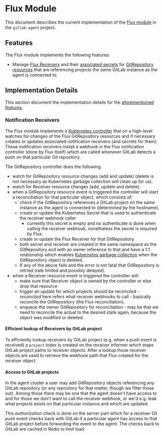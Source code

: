 # Flux Module

This document describes the current implementation of the [Flux module](internal/module/flux)
in the `gitlab-agent` project.

## Features

The Flux module implements the following features:

- Manage [Flux Receivers](https://fluxcd.io/flux/components/notification/receiver/) and their [associated secrets](https://fluxcd.io/flux/components/notification/receiver/#secret-reference) for [GitRepository resources](https://fluxcd.io/flux/components/source/gitrepositories/) that are referencing projects the same GitLab instance as the agent is connected to.

## Implementation Details

This section document the implementation details for the [aforementioned features](#features).

### Notification Receivers

The Flux module implements a [Kubernetes controller](https://kubernetes.io/docs/concepts/architecture/controller/)
that on a high-level watches for changes of the Flux GitRepository resources and if necessary
creates or updates associated notification receivers (and secrets for them). These notification receivers
install a webhook in the Flux notification controller (done by Flux itself) which are called whenever
GitLab detects a push on that particular Git repository.

The GitRepository controller does the following:

- watch for GitRepository resource changes (add and update) (delete is not necessary as Kubernetes garbage collection will clean up for us).
- watch for Receiver resource changes (add, update and delete).
- when a GitRepository resource event is triggered the controller will start a reconciliation for that particular object, which consists of:
  - check if the GitRepository references a GitLab project on the same instance as the agent is connected to (determined by the hostname).
  - create or update the Kubernetes Secret that is used to authenticate the receiver webhook caller
    - currently this secret is empty and no authenticate is done when calling the receiver webhook, nonetheless the secret is required by Flux.
  - create or update the Flux Receiver for that GitRepository.
  - both secret and receiver are created in the same namespace as the GitRepository
    and with an owner reference to that and have a 1:1 relationship which enables
    [Kubernetes garbage collection](https://kubernetes.io/docs/concepts/architecture/garbage-collection/) when the GitRepository object is deleted.
  - If any of the above fails and the error is not fatal that GitRepository is retried (rate limited and possibly delayed).
- when a Receiver resource event is triggered the controller will:
  - make sure that Receiver object is owned by the controller or else drop that resource
  - trigger an update for which projects should be reconciled - *reconciled* here refers what receiver webhooks to call -
    basically reconcile the GitRepository (the Flux reconciliation).
  - enqueue the owner GitRepository for reconciliation - may be that we need to reconcile the actual to the desired state again,
    because the object was modified or deleted.

#### Efficient lookup of Receivers by GitLab project

To efficiently lookup receivers by GitLab project (e.g. when a push event is received) a `project` index
is created on the receiver informer which maps GitLab project paths to receiver objects.
After a lookup those receiver objects are used to retrieve the webhook path that Flux created for the receiver object.

#### Access to GitLab projects

In the agent cluster a user may add GitRepository objects referencing any GitLab repository (or any repository for that matter, though we filter those out).
Among those there may be one that the agent doesn't have access to and for those we don't want to call the receiver webhook,
or we'd e.g. leak what projects exists on that particular instance and which are updated.

This *authorization* check is done on the server part which for a receiver Git push event checks back with GitLab if
a particular agent has access to that GitLab project before forwarding the event to the agent.
The checks back to GitLab are cached in Redis to limit load.
